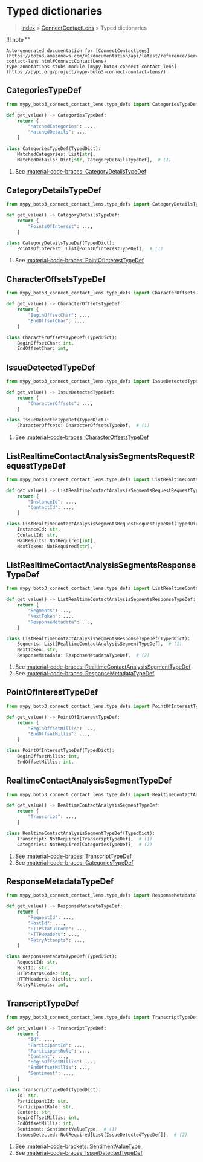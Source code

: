 # Typed dictionaries

> [Index](../README.md) > [ConnectContactLens](./README.md) > Typed dictionaries

!!! note ""

    Auto-generated documentation for [ConnectContactLens](https://boto3.amazonaws.com/v1/documentation/api/latest/reference/services/connect-contact-lens.html#ConnectContactLens)
    type annotations stubs module [mypy-boto3-connect-contact-lens](https://pypi.org/project/mypy-boto3-connect-contact-lens/).

## CategoriesTypeDef

```python title="Usage Example"
from mypy_boto3_connect_contact_lens.type_defs import CategoriesTypeDef

def get_value() -> CategoriesTypeDef:
    return {
        "MatchedCategories": ...,
        "MatchedDetails": ...,
    }
```

```python title="Definition"
class CategoriesTypeDef(TypedDict):
    MatchedCategories: List[str],
    MatchedDetails: Dict[str, CategoryDetailsTypeDef],  # (1)
```

1. See [:material-code-braces: CategoryDetailsTypeDef](./type_defs.md#categorydetailstypedef) 
## CategoryDetailsTypeDef

```python title="Usage Example"
from mypy_boto3_connect_contact_lens.type_defs import CategoryDetailsTypeDef

def get_value() -> CategoryDetailsTypeDef:
    return {
        "PointsOfInterest": ...,
    }
```

```python title="Definition"
class CategoryDetailsTypeDef(TypedDict):
    PointsOfInterest: List[PointOfInterestTypeDef],  # (1)
```

1. See [:material-code-braces: PointOfInterestTypeDef](./type_defs.md#pointofinteresttypedef) 
## CharacterOffsetsTypeDef

```python title="Usage Example"
from mypy_boto3_connect_contact_lens.type_defs import CharacterOffsetsTypeDef

def get_value() -> CharacterOffsetsTypeDef:
    return {
        "BeginOffsetChar": ...,
        "EndOffsetChar": ...,
    }
```

```python title="Definition"
class CharacterOffsetsTypeDef(TypedDict):
    BeginOffsetChar: int,
    EndOffsetChar: int,
```

## IssueDetectedTypeDef

```python title="Usage Example"
from mypy_boto3_connect_contact_lens.type_defs import IssueDetectedTypeDef

def get_value() -> IssueDetectedTypeDef:
    return {
        "CharacterOffsets": ...,
    }
```

```python title="Definition"
class IssueDetectedTypeDef(TypedDict):
    CharacterOffsets: CharacterOffsetsTypeDef,  # (1)
```

1. See [:material-code-braces: CharacterOffsetsTypeDef](./type_defs.md#characteroffsetstypedef) 
## ListRealtimeContactAnalysisSegmentsRequestRequestTypeDef

```python title="Usage Example"
from mypy_boto3_connect_contact_lens.type_defs import ListRealtimeContactAnalysisSegmentsRequestRequestTypeDef

def get_value() -> ListRealtimeContactAnalysisSegmentsRequestRequestTypeDef:
    return {
        "InstanceId": ...,
        "ContactId": ...,
    }
```

```python title="Definition"
class ListRealtimeContactAnalysisSegmentsRequestRequestTypeDef(TypedDict):
    InstanceId: str,
    ContactId: str,
    MaxResults: NotRequired[int],
    NextToken: NotRequired[str],
```

## ListRealtimeContactAnalysisSegmentsResponseTypeDef

```python title="Usage Example"
from mypy_boto3_connect_contact_lens.type_defs import ListRealtimeContactAnalysisSegmentsResponseTypeDef

def get_value() -> ListRealtimeContactAnalysisSegmentsResponseTypeDef:
    return {
        "Segments": ...,
        "NextToken": ...,
        "ResponseMetadata": ...,
    }
```

```python title="Definition"
class ListRealtimeContactAnalysisSegmentsResponseTypeDef(TypedDict):
    Segments: List[RealtimeContactAnalysisSegmentTypeDef],  # (1)
    NextToken: str,
    ResponseMetadata: ResponseMetadataTypeDef,  # (2)
```

1. See [:material-code-braces: RealtimeContactAnalysisSegmentTypeDef](./type_defs.md#realtimecontactanalysissegmenttypedef) 
2. See [:material-code-braces: ResponseMetadataTypeDef](./type_defs.md#responsemetadatatypedef) 
## PointOfInterestTypeDef

```python title="Usage Example"
from mypy_boto3_connect_contact_lens.type_defs import PointOfInterestTypeDef

def get_value() -> PointOfInterestTypeDef:
    return {
        "BeginOffsetMillis": ...,
        "EndOffsetMillis": ...,
    }
```

```python title="Definition"
class PointOfInterestTypeDef(TypedDict):
    BeginOffsetMillis: int,
    EndOffsetMillis: int,
```

## RealtimeContactAnalysisSegmentTypeDef

```python title="Usage Example"
from mypy_boto3_connect_contact_lens.type_defs import RealtimeContactAnalysisSegmentTypeDef

def get_value() -> RealtimeContactAnalysisSegmentTypeDef:
    return {
        "Transcript": ...,
    }
```

```python title="Definition"
class RealtimeContactAnalysisSegmentTypeDef(TypedDict):
    Transcript: NotRequired[TranscriptTypeDef],  # (1)
    Categories: NotRequired[CategoriesTypeDef],  # (2)
```

1. See [:material-code-braces: TranscriptTypeDef](./type_defs.md#transcripttypedef) 
2. See [:material-code-braces: CategoriesTypeDef](./type_defs.md#categoriestypedef) 
## ResponseMetadataTypeDef

```python title="Usage Example"
from mypy_boto3_connect_contact_lens.type_defs import ResponseMetadataTypeDef

def get_value() -> ResponseMetadataTypeDef:
    return {
        "RequestId": ...,
        "HostId": ...,
        "HTTPStatusCode": ...,
        "HTTPHeaders": ...,
        "RetryAttempts": ...,
    }
```

```python title="Definition"
class ResponseMetadataTypeDef(TypedDict):
    RequestId: str,
    HostId: str,
    HTTPStatusCode: int,
    HTTPHeaders: Dict[str, str],
    RetryAttempts: int,
```

## TranscriptTypeDef

```python title="Usage Example"
from mypy_boto3_connect_contact_lens.type_defs import TranscriptTypeDef

def get_value() -> TranscriptTypeDef:
    return {
        "Id": ...,
        "ParticipantId": ...,
        "ParticipantRole": ...,
        "Content": ...,
        "BeginOffsetMillis": ...,
        "EndOffsetMillis": ...,
        "Sentiment": ...,
    }
```

```python title="Definition"
class TranscriptTypeDef(TypedDict):
    Id: str,
    ParticipantId: str,
    ParticipantRole: str,
    Content: str,
    BeginOffsetMillis: int,
    EndOffsetMillis: int,
    Sentiment: SentimentValueType,  # (1)
    IssuesDetected: NotRequired[List[IssueDetectedTypeDef]],  # (2)
```

1. See [:material-code-brackets: SentimentValueType](./literals.md#sentimentvaluetype) 
2. See [:material-code-braces: IssueDetectedTypeDef](./type_defs.md#issuedetectedtypedef) 

